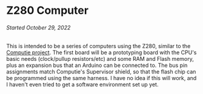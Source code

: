 
Z280 Computer
=============

###### *Started October 29, 2022*

This is intended to be a series of computers using the Z280, similar to the
[Computie project](https://jabberwocky.ca/projects/computie/).  The first board will be
a prototyping board with the CPU's basic needs (clock/pullup resistors/etc) and some RAM
and Flash memory, plus an expansion bus that an Arduino can be connected to.  The bus pin
assignments match Computie's Supervisor shield, so that the flash chip can be programmed
using the same harness.  I have no idea if this will work, and I haven't even tried to
get a software environment set up yet.


